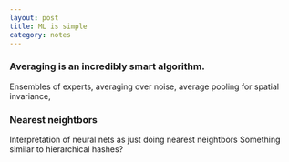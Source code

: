 ```yaml
---
layout: post
title: ML is simple
category: notes
---
```


### Averaging is an incredibly smart algorithm.

Ensembles of experts, averaging over noise, average pooling for spatial invariance, 

### Nearest neightbors

Interpretation of neural nets as just doing nearest neightbors
Something similar to hierarchical hashes?
